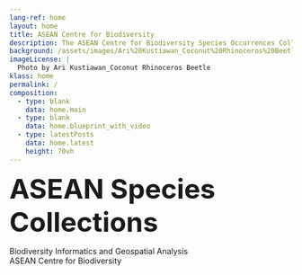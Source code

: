```yaml
---
lang-ref: home 
layout: home
title: ASEAN Centre for Biodiversity
description: The ASEAN Centre for Biodiversity Species Occurrences Collections
background: /assets/images/Ari%20Kustiawan_Coconut%20Rhinoceros%20Beetle.jpg
imageLicense: |
  Photo by Ari Kustiawan_Coconut Rhinoceros Beetle
klass: home
permalink: /
composition:
  - type: blank
    data: home.main
  - type: blank
    data: home.blueprint_with_video
  - type: latestPosts
    data: home.latest
    height: 70vh
---
```

<font size='14'> <b>ASEAN Species Collections</b></font>

Biodiversity Informatics and Geospatial Analysis 
<br>
ASEAN Centre for Biodiversity
